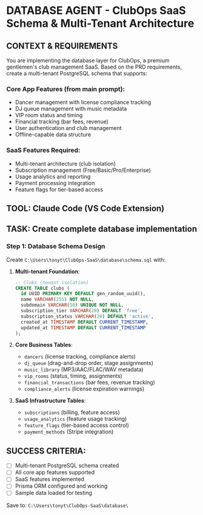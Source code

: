 # DATABASE AGENT - ClubOps SaaS Schema & Multi-Tenant Architecture

## CONTEXT & REQUIREMENTS
You are implementing the database layer for ClubOps, a premium gentlemen's club management SaaS. Based on the PRD requirements, create a multi-tenant PostgreSQL schema that supports:

### Core App Features (from main prompt):
- Dancer management with license compliance tracking
- DJ queue management with music metadata
- VIP room status and timing
- Financial tracking (bar fees, revenue)
- User authentication and club management
- Offline-capable data structure

### SaaS Features Required:
- Multi-tenant architecture (club isolation)
- Subscription management (Free/Basic/Pro/Enterprise)
- Usage analytics and reporting
- Payment processing integration
- Feature flags for tier-based access

## TOOL: Claude Code (VS Code Extension)

## TASK: Create complete database implementation

### Step 1: Database Schema Design
Create `C:\Users\tonyt\ClubOps-SaaS\database\schema.sql` with:

1. **Multi-tenant Foundation**:
   ```sql
   -- Clubs (tenant isolation)
   CREATE TABLE clubs (
     id UUID PRIMARY KEY DEFAULT gen_random_uuid(),
     name VARCHAR(255) NOT NULL,
     subdomain VARCHAR(50) UNIQUE NOT NULL,
     subscription_tier VARCHAR(20) DEFAULT 'free',
     subscription_status VARCHAR(20) DEFAULT 'active',
     created_at TIMESTAMP DEFAULT CURRENT_TIMESTAMP,
     updated_at TIMESTAMP DEFAULT CURRENT_TIMESTAMP
   );
   ```

2. **Core Business Tables**:
   - `dancers` (license tracking, compliance alerts)
   - `dj_queue` (drag-and-drop order, stage assignments)  
   - `music_library` (MP3/AAC/FLAC/WAV metadata)
   - `vip_rooms` (status, timing, assignments)
   - `financial_transactions` (bar fees, revenue tracking)
   - `compliance_alerts` (license expiration warnings)

3. **SaaS Infrastructure Tables**:
   - `subscriptions` (billing, feature access)
   - `usage_analytics` (feature usage tracking)
   - `feature_flags` (tier-based access control)
   - `payment_methods` (Stripe integration)

## SUCCESS CRITERIA:
- [ ] Multi-tenant PostgreSQL schema created
- [ ] All core app features supported
- [ ] SaaS features implemented
- [ ] Prisma ORM configured and working
- [ ] Sample data loaded for testing

Save to: `C:\Users\tonyt\ClubOps-SaaS\database\`
